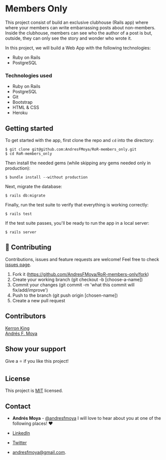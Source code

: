 # Members Only
This project consist of build an exclusive clubhouse (Rails app) where where your members can write embarrassing posts about non-members. Inside the clubhouse, members can see who the author of a post is but, outside, they can only see the story and wonder who wrote it.

In this project, we will build a Web App with the following technologies:
  - Ruby on Rails
  - PostgreSQL
  
### Technologies used
  
  - Ruby on Rails
  - PostgreSQL
  - Git
  - Bootstrap
  - HTML & CSS
  - Heroku
  
## Getting started
  
  To get started with the app, first clone the repo and `cd` into the directory:
  
  ```
  $ git clone git@github.com:AndresFMoya/RoR-members_only.git
  $ cd RoR-members_only
  ```
  
  Then install the needed gems (while skipping any gems needed only in production):
  
  ```
  $ bundle install --without production
  ```
  
  Next, migrate the database:
  
  ```
  $ rails db:migrate
  ```
  
  Finally, run the test suite to verify that everything is working correctly:
  
  ```
  $ rails test
  ```
  
  If the test suite passes, you'll be ready to run the app in a local server:
  
  ```
  $ rails server
  ```
## 🤝 Contributing

Contributions, issues and feature requests are welcome! Feel free to check [issues page](https://github.com/AndresFMoya/RoR-members-only/issues).

1. Fork it (https://github.com/AndresFMoya/RoR-members-only/fork)
2. Create your working branch (git checkout -b [choose-a-name])
3. Commit your changes (git commit -m 'what this commit will fix/add/improve')
4. Push to the branch (git push origin [chosen-name])
5. Create a new pull request

## Contributors
[Kerron King](https://github.com/KerronKing)  
[Andrés F. Moya](https://github.com/AndresFMoya)

## Show your support

Give a ⭐️ if you like this project!

## License

This project is [MIT](https://github.com/AndresFMoya/RoR-members-only/blob/develop/LICENSE) licensed.

## Contact
- **Andrés Moya** - [@andresfmoya](https://github.com/andresfmoya) I will love to hear about you at one of the following places! :heart:

- [LinkedIn](https://www.linkedin.com/in/andres-f-moya/)
- [Twitter](https://www.twitter.com/andmedev/) 
- <andresfmoya@gmail.com>.